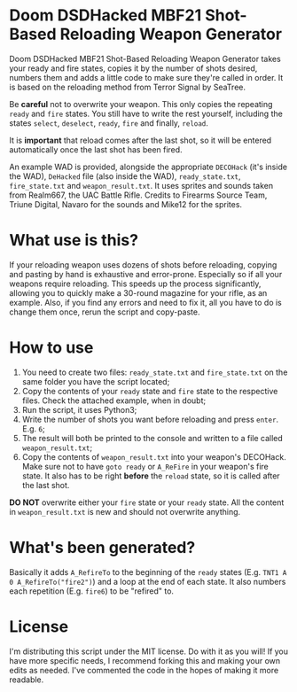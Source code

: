 # Doom DSDHacked MBF21 Shot-Based Reloading Weapon Generator
Doom DSDHacked MBF21 Shot-Based Reloading Weapon Generator takes your ready and fire states, copies it by the number of shots desired, numbers them and adds a little code to make sure they're called in order. It is based on the reloading method from Terror Signal by SeaTree.

Be **careful** not to overwrite your weapon. This only copies the repeating `ready` and `fire` states. You still have to write the rest yourself, including the states `select`, `deselect`, `ready`, `fire` and finally, `reload`.

It is **important** that reload comes after the last shot, so it will be entered automatically once the last shot has been fired.

An example WAD is provided, alongside the appropriate `DECOHack` (it's inside the WAD), `DeHacked` file (also inside the WAD), `ready_state.txt`, `fire_state.txt` and `weapon_result.txt`. It uses sprites and sounds taken from Realm667, the UAC Battle Rifle. Credits to Firearms Source Team, Triune Digital, Navaro for the sounds and Mike12 for the sprites.

# What use is this?
If your reloading weapon uses dozens of shots before reloading, copying and pasting by hand is exhaustive and error-prone. Especially so if all your weapons require reloading. This speeds up the process significantly, allowing you to quickly make a 30-round magazine for your rifle, as an example. Also, if you find any errors and need to fix it, all you have to do is change them once, rerun the script and copy-paste.

# How to use
1. You need to create two files: `ready_state.txt` and `fire_state.txt` on the same folder you have the script located;
2. Copy the contents of your `ready` state and `fire` state to the respective files. Check the attached example, when in doubt;
3. Run the script, it uses Python3;
4. Write the number of shots you want before reloading and press `enter`. E.g. `6`;
5. The result will both be printed to the console and written to a file called `weapon_result.txt`;
6. Copy the contents of `weapon_result.txt` into your weapon's DECOHack. Make sure not to have `goto ready` or `A_ReFire` in your weapon's fire state. It also has to be right **before** the `reload` state, so it is called after the last shot.

**DO NOT** overwrite either your `fire` state or your `ready` state. All the content in `weapon_result.txt` is new and should not overwrite anything.

# What's been generated?
Basically it adds `A_RefireTo` to the beginning of the `ready` states (E.g. `TNT1 A 0 A_RefireTo("fire2")`) and a loop at the end of each state. It also numbers each repetition (E.g. `fire6`) to be "refired" to.

# License
I'm distributing this script under the MIT license. Do with it as you will! If you have more specific needs, I recommend forking this and making your own edits as needed. I've commented the code in the hopes of making it more readable.
